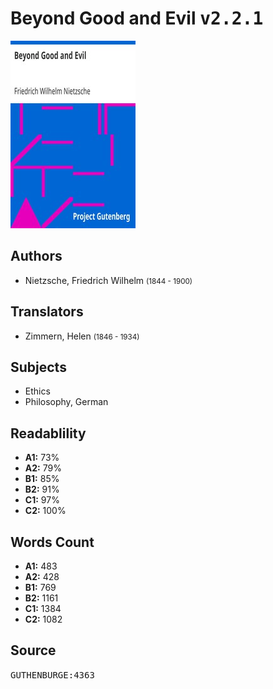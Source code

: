 # Beyond Good and Evil <kbd>v2.2.1</kbd>

![](./cover.medium.jpg "")

## Authors


 - Nietzsche, Friedrich Wilhelm <small>(1844 - 1900)</small>

## Translators


 - Zimmern, Helen <small>(1846 - 1934)</small>

## Subjects


 - Ethics
 - Philosophy, German

## Readablility


 - **A1:** 73%
 - **A2:** 79%
 - **B1:** 85%
 - **B2:** 91%
 - **C1:** 97%
 - **C2:** 100%

## Words Count


 - **A1:** 483
 - **A2:** 428
 - **B1:** 769
 - **B2:** 1161
 - **C1:** 1384
 - **C2:** 1082

## Source


<kbd>GUTHENBURGE:4363</kbd>
